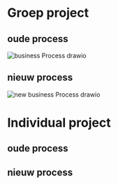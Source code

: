 # Groep project

## oude process
![business Process drawio](https://user-images.githubusercontent.com/39116329/205603143-1c3f9a07-71df-4372-8de7-4b060a0b5577.png)

## nieuw process
![new business Process drawio](https://user-images.githubusercontent.com/39116329/205615952-83c5e04b-28af-48de-8858-602f3023153a.png)

# Individual project

## oude process

## nieuw process
